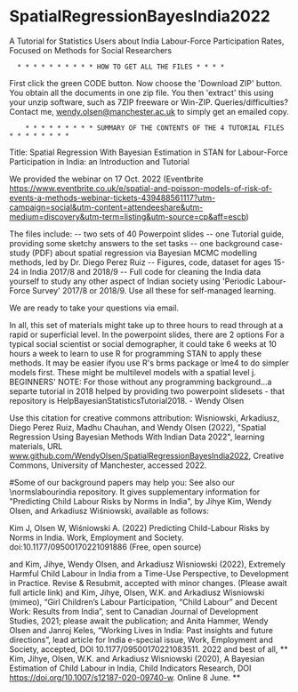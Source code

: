 # SpatialRegressionBayesIndia2022
A Tutorial for Statistics Users about India Labour-Force Participation Rates, Focused on Methods for Social Researchers

      * * * * * * * * * * HOW TO GET ALL THE FILES * * * * 

First click the green CODE button. Now choose the 'Download ZIP' button. You obtain all the documents in one zip file.  You then 'extract' this using your unzip software, such as 7ZIP freeware or Win-ZIP.  Queries/difficulties? Contact me, wendy.olsen@manchester.ac.uk to simply get an emailed copy. 

        * * * * * * * * * SUMMARY OF THE CONTENTS OF THE 4 TUTORIAL FILES * * * * * * * *
        
Title: Spatial Regression With Bayesian Estimation in STAN for Labour-Force Participation in India: an Introduction and Tutorial

We provided the webinar on 17 Oct. 2022 (Eventbrite https://www.eventbrite.co.uk/e/spatial-and-poisson-models-of-risk-of-events-a-methods-webinar-tickets-439488561117?utm-campaign=social&utm-content=attendeeshare&utm-medium=discovery&utm-term=listing&utm-source=cp&aff=escb) 

The files include:
--   two sets of 40 Powerpoint slides
--   one Tutorial guide, providing some sketchy answers to the set tasks
--   one background case-study (PDF) about spatial regression via Bayesian MCMC modelling methods, led by Dr. Diego Perez Ruiz
--   Figures, code, dataset for ages 15-24 in India 2017/8 and 2018/9
--   Full code for cleaning the India data yourself to study any other aspect of Indian society using 'Periodic Labour-Force Survey' 2017/8 or 2018/9.
Use all these for self-managed learning. 

We are ready to take your questions via email. 

In all, this set of materials might take up to three hours to read through at a rapid or superficial level. In the powerpoint slides, there are 2 options
For a typical social scientist or social demographer, it could take 6 weeks at 10 hours a week to learn to use R for programming STAN to apply these methods.
It may be easier ifyou use R's brms package or lme4 to do simpler models first. 
These might be multilevel models with a spatial level j.
BEGINNERS' NOTE: For those without any programming background...a separte tutorial in 2018 helped by providing two powerpoint slidesets - that repository is HelpBayesianStatisticsTutorial2018.   - Wendy Olsen

Use this citation for creative commons attribution: Wisniowski, Arkadiusz, Diego Perez Ruiz, Madhu Chauhan, and Wendy Olsen (2022), "Spatial Regression Using Bayesian Methods With Indian Data 2022", learning materials, URL www.github.com/WendyOlsen/SpatialRegressionBayesIndia2022, Creative Commons, University of Manchester, accessed 2022.


#Some of our background papers may help you:
See also our \normslabourindia repository. It gives supplementary information for "Predicting Child Labour Risks by Norms in India", by Jihye Kim, Wendy Olsen, and Arkadiusz Wiśniowski, available as follows:

Kim J, Olsen W, Wiśniowski A. (2022) Predicting Child-Labour Risks by Norms in India. Work, Employment and Society. doi:10.1177/09500170221091886
(Free, open source)

and
Kim, Jihye, Wendy Olsen, and Arkadiusz Wisniowski (2022), Extremely Harmful Child Labour in India from a Time-Use Perspective, to Development in Practice.  Revise & Resubmit, accepted with minor changes. (Please await full article link)
and
Kim, Jihye, Olsen, W.K. and Arkadiusz Wisniowski (mimeo), “Girl Children’s Labour Participation, “Child Labour” and Decent Work: Results from India”, sent to Canadian Journal of Development Studies, 2021; please await the publication; 
and
Anita Hammer, Wendy Olsen and Janroj Keles, “Working Lives in India: Past insights and future directions”, lead article for India e-special issue, Work, Employment and Society, accepted, DOI 10.1177/09500170221083511. 2022
and best of all,
** Kim, Jihye, Olsen, W.K. and Arkadiusz Wisniowski (2020), A Bayesian Estimation of Child Labour in India, Child Indicators Research, DOI https://doi.org/10.1007/s12187-020-09740-w. Online 8 June. ** 


